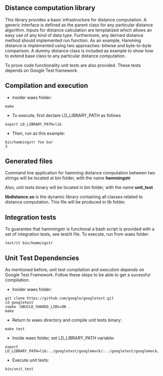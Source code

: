 Distance computation library
----------------------------
This library provides a basic infrastructure for distance computation. A generic interface is defined as the parent class for any particular distance algorithm. Inputs for distance calculation are templatized which allows an easy use of any kind of data type. Furthermore, any derived distance method should implemented run function. As an example, Hamming distance is implemented using two approaches: bitwise and byte-to-byte comparison. A dummy distance class is included as example to show how to extend base class to any particular distance computation.

To prove code functionality unit tests are also provided. These tests depends on Google Test framework.

Compilation and execution 
-------------------------
* Insider waes folder:
~~~~
make
~~~~
* To execute, first declare LD_LIBRARY_PATH as follows
~~~~
export LD_LIBRARY_PATH=lib

~~~~
* Then, run as this example:
~~~~
bin/hammingstr foo bar
3
~~~~

Generated files
---------------
Command line application for hamming distance computation between two strings will be located at bin folder, with the name **hammingstr**

Also, unit tests binary will be located in bin folder, with the name **unit_test**

**libdistance.so** is the dynamic library containing all classes related to distance computation. This file will be produced in lib folder.

Integration tests
-----------------
To guarantee that hammingstr is functional a bash script is provided with a set of integration tests, see test/it file. To execute, run from waes folder:
~~~~
test/it bin/hammingstr
~~~~

Unit Test Dependencies
----------------------
As mentioned before, unit test compilation and execution depends on Google Test Framework. Follow these steps to be able to get a sucessful compilation:
* Insider waes folder:
~~~~
git clone https://github.com/google/googletest.git
cd googletest
cmake -DBUILD_SHARED_LIBS=ON .
make
~~~~
* Return to waes directory and compile unit tests binary:
~~~~
make test
~~~~
* Inside waes folder, set LD_LIBRARY_PATH variable:
~~~~
export LD_LIBRARY_PATH=lib:../googletest/googlemock/:../googletest/googlemock/gtest/
~~~~
* Execute unit tests:
~~~~
bin/unit_test
~~~~





